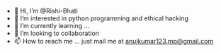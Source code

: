 - 👋 Hi, I’m @Rishi-Bhati
- 👀 I’m interested in python programming and ethical hacking
- 🌱 I’m currently learning ...
- 💞️ I’m looking to collaboration
- 📫 How to reach me ... just mail me at anujkumar123.mp@gmail.com

<!---
Rishi-Bhati/Rishi-Bhati is a ✨ special ✨ repository because its `README.md` (this file) appears on your GitHub profile.
You can click the Preview link to take a look at your changes.
--->
